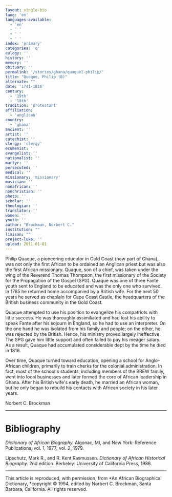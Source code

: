 ```yaml
---
layout: single-bio
lang: 'en'
languages-available:
  - 'en'
  - ' '
  - ' '
  - ' '
index: 'primary'
categories: 'q'
eulogy: ''
history: ''
memory: ''
obituary: ''
permalink: '/stories/ghana/quaque1-philip/'
title: "Quaque, Philip (B)"
alternate: ""
date: '1741-1816'
century:
  - '19th'
  - '18th'
tradition: 'protestant'
affiliation:
  - 'anglican'
country:
  - 'ghana'
ancient: ''
artist: ''
catechist: ''
clergy: 'clergy'
ecumenist: ''
evangelist: ''
nationalist: ''
martyr: ''
persecuted: ''
medical: ''
missionary: 'missionary'
musician: ''
nonafrican: ''
nonchristian: ''
photo: ''
scholar: ''
theologian: ''
translator: ''
women: ''
youth: ''
author: "Brockman, Norbert C."
institution: ""
liaison: ""
project-luke: ''
upload: 2011-01-01
---
```




Philip Quaque, a pioneering educator in Gold Coast (now part of Ghana), was not only the first African to be ordained an Anglican priest but was also the first African missionary.  Quaque, son of a chief, was taken under the wing of the Reverend Thomas Thompson, the first missionary of the Society for the Propagation of the Gospel (SPG).  Quaque was one of three Fante youth sent to England to be educated and was the only one who survived.  In 1765 he returned home accompanied by a British wife.  For the next 50 years he served as chaplain for Cape Coast Castle, the headquarters of the British business community in the Gold Coast.

Quaque attempted to use his position to evangelize his compatriots with little success.  He was thoroughly assimiliated and had lost his ability to speak Fante after his sojourn in England, so he had to use an interpreter.  On the one hand he was isolated from his family and people; on the other, he was rejected by the British.  Hence, his ministry proved largely ineffective.  The SPG gave him little support and often failed to pay his meager salary.  As a result, Quaque had accumulated considerable dept by the time he died in 1816.

Over time, Quaque turned toward education, opening a school for Anglo-African children, primarily to train cherks for the colonial administration.  In fact, most of the school's students, including members of the BREW family, went into local businesses and later formed the core of African leadership in Ghana.  After his British wife's early death, he married an African woman, but he only began to rebuild his contacts with African society in his later years.

Norbert C. Brockman

---

# Bibliography

*Dictionary of African Biography.*  Algonac, MI, and New York: Reference Publications, vol. 1, 1977; vol. 2, 1979.

Lipschutz, Mark R., and R. Kent Rasmussen.  *Dictionary of African Historical Biography.*  2nd edition.  Berkeley: University of California Press, 1986.

---

This article is reproduced, with permission, from *An African Biographical Dictionary, *copyright &copy; 1994, edited by Norbert C. Brockman, Santa Barbara, California. All rights reserved.
